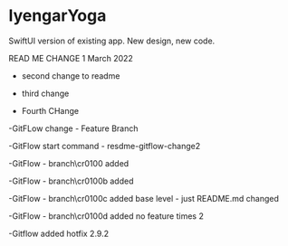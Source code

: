 # IyengarYoga
SwiftUI version of existing app. New design, new code.

READ ME CHANGE 1 March 2022


- second change to readme
- third change

- Fourth CHange

-GitFLow change - Feature Branch

-GitFlow start command - resdme-gitflow-change2

-GitFlow - branch\cr0100 added

-GitFlow - branch\cr0100b added

-GitFlow - branch\cr0100c added
	base level - just README.md changed

-GitFlow - branch\cr0100d added
	no feature times 2
	
-Gitflow added hotfix 2.9.2	
	

